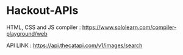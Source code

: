 # Hackout-APIs

HTML, CSS and JS compiler : https://www.sololearn.com/compiler-playground/web

API LINK : https://api.thecatapi.com/v1/images/search
